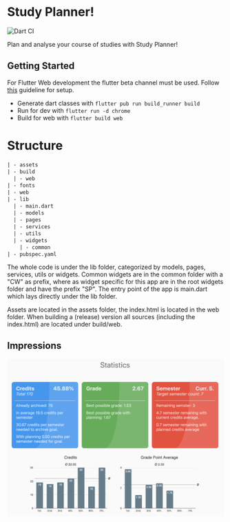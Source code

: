 # Study Planner!
![Dart CI](https://github.com/Dimibe/study-planner/workflows/Dart%20CI/badge.svg?branch=master)

Plan and analyse your course of studies with Study Planner!

## Getting Started

For Flutter Web development the flutter beta channel must be used. Follow [this](https://flutter.dev/docs/get-started/web) guideline for setup.

* Generate dart classes with `flutter pub run build_runner build`
* Run for dev with `flutter run -d chrome`
* Build for web with `flutter build web`

# Structure
```
| - assets
| - build
  | - web
| - fonts
| - web
| - lib 
  | - main.dart
  | - models
  | - pages
  | - services
  | - utils
  | - widgets
    | - common
| - pubspec.yaml
```

The whole code is under the lib folder, categorized by models, pages, services, utils or widgets. Common widgets are in the common folder with a "CW" as prefix, where as widget specific for this app are in the root widgets folder and have the prefix "SP". The entry point of the app is main.dart which lays directly under the lib folder. 

Assets are located in the assets folder, the index.html is located in the web folder. When building a (release) version all sources (including the index.html) are located under build/web.
    

## Impressions
![Welcome image](https://raw.githubusercontent.com/Dimibe/study-planner/master/assets/images/welcome.png)
